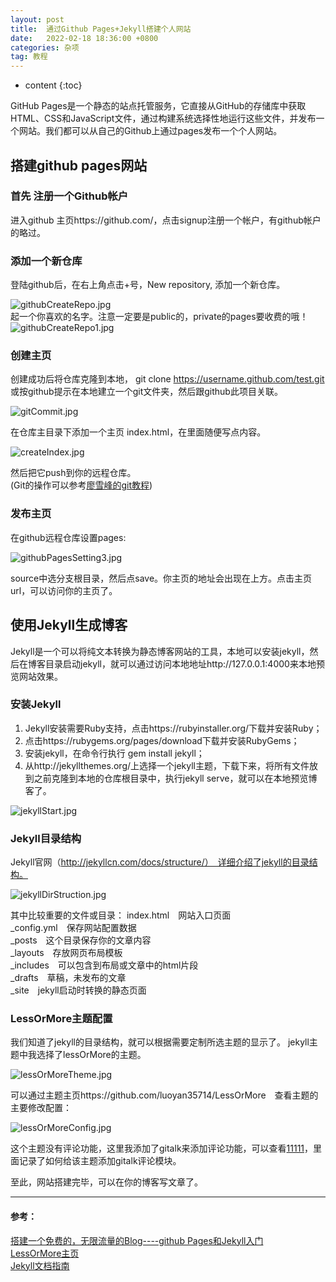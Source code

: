 ```yaml
---
layout: post
title:  通过Github Pages+Jekyll搭建个人网站
date:   2022-02-18 18:36:00 +0800
categories: 杂项
tag: 教程
---
```


* content
{:toc}


GitHub Pages是一个静态的站点托管服务，它直接从GitHub的存储库中获取HTML、CSS和JavaScript文件，通过构建系统选择性地运行这些文件，并发布一个网站。我们都可以从自己的Github上通过pages发布一个个人网站。
## 搭建github pages网站
### 首先 注册一个Github帐户
进入github 主页https://github.com/，点击signup注册一个帐户，有github帐户的略过。
### 添加一个新仓库
登陆github后，在右上角点击+号，New repository, 添加一个新仓库。

![githubCreateRepo.jpg]({{site.baseurl}}/styles/images/githubPages/githubCreateRepo.jpg)  
起一个你喜欢的名字。注意一定要是public的，private的pages要收费的哦！  
![githubCreateRepo1.jpg]({{site.baseurl}}/styles/images/githubPages/githubCreateRepo1.jpg)

### 创建主页
创建成功后将仓库克隆到本地，
git clone https://username.github.com/test.git
或按github提示在本地建立一个git文件夹，然后跟github此项目关联。

![gitCommit.jpg]({{site.baseurl}}/styles/images/githubPages/gitCommit.jpg)

在仓库主目录下添加一个主页 index.html，在里面随便写点内容。

![createIndex.jpg]({{site.baseurl}}/styles/images/githubPages/createIndex.jpg)

然后把它push到你的远程仓库。  
(Git的操作可以参考[廖雪峰的git教程](https://www.liaoxuefeng.com/wiki/896043488029600))

### 发布主页
在github远程仓库设置pages:

![githubPagesSetting3.jpg]({{site.baseurl}}/styles/images/githubPages/githubPagesSetting3.jpg)

source中选分支根目录，然后点save。你主页的地址会出现在上方。点击主页url，可以访问你的主页了。

## 使用Jekyll生成博客
Jekyll是一个可以将纯文本转换为静态博客网站的工具，本地可以安装jekyll，然后在博客目录启动jekyll，就可以通过访问本地地址http://127.0.0.1:4000来本地预览网站效果。
### 安装Jekyll
1. Jekyll安装需要Ruby支持，点击https://rubyinstaller.org/下载并安装Ruby；
2. 点击https://rubygems.org/pages/download下载并安装RubyGems；
3. 安装jekyll，在命令行执行 gem install jekyll；
4. 从http://jekyllthemes.org/上选择一个jekyll主题，下载下来，将所有文件放到之前克隆到本地的仓库根目录中，执行jekyll serve，就可以在本地预览博客了。

![jekyllStart.jpg]({{site.baseurl}}/styles/images/githubPages/jekyllStart.jpg)

### Jekyll目录结构
Jekyll官网（http://jekyllcn.com/docs/structure/）　详细介绍了jekyll的目录结构。

![jekyllDirStruction.jpg]({{site.baseurl}}/styles/images/githubPages/jekyllDirStruction.jpg)

其中比较重要的文件或目录：
index.html　网站入口页面  
_config.yml　保存网站配置数据  
_posts　这个目录保存你的文章内容  
_layouts　存放网页布局模板  
_includes　可以包含到布局或文章中的html片段  
_drafts　草稿，未发布的文章  
_site　jekyll启动时转换的静态页面  

### LessOrMore主题配置
我们知道了jekyll的目录结构，就可以根据需要定制所选主题的显示了。
jekyll主题中我选择了lessOrMore的主题。

![lessOrMoreTheme.jpg]({{site.baseurl}}/styles/images/githubPages/lessOrMoreTheme.jpg)

可以通过主题主页https://github.com/luoyan35714/LessOrMore　查看主题的主要修改配置：

![lessOrMoreConfig.jpg]({{site.baseurl}}/styles/images/githubPages/lessOrMoreConfig.jpg)

这个主题没有评论功能，这里我添加了gitalk来添加评论功能，可以查看[11111](www.baidu.com)，里面记录了如何给该主题添加gitalk评论模块。

至此，网站搭建完毕，可以在你的博客写文章了。


---
#### 参考：  
[搭建一个免费的，无限流量的Blog----github Pages和Jekyll入门](http://www.ruanyifeng.com/blog/2012/08/blogging_with_jekyll.html)  
[LessOrMore主页](https://github.com/luoyan35714/LessOrMore)  
[Jekyll文档指南](http://jekyllcn.com/docs/home/)  






